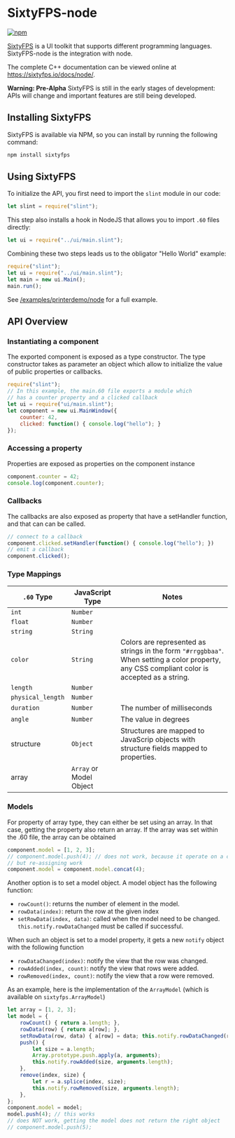# SixtyFPS-node

[![npm](https://img.shields.io/npm/v/sixtyfps)](https://www.npmjs.com/package/sixtyfps)

[SixtyFPS](https://sixtyfps.io/) is a UI toolkit that supports different programming languages.
SixtyFPS-node is the integration with node.

The complete C++ documentation can be viewed online at https://sixtyfps.io/docs/node/.

**Warning: Pre-Alpha**
SixtyFPS is still in the early stages of development: APIs will change and important features are still being developed.

## Installing SixtyFPS

SixtyFPS is available via NPM, so you can install by running the following command:

```sh
npm install sixtyfps
```

## Using SixtyFPS

To initialize the API, you first need to import the `slint` module in our code:

```js
let slint = require("slint");
```

This step also installs a hook in NodeJS that allows you to import `.60` files directly:

```js
let ui = require("../ui/main.slint");
```

Combining these two steps leads us to the obligator "Hello World" example:

```js
require("slint");
let ui = require("../ui/main.slint");
let main = new ui.Main();
main.run();
```

See [/examples/printerdemo/node](/examples/printerdemo/node) for a full example.

## API Overview

### Instantiating a component

The exported component is exposed as a type constructor. The type constructor takes as parameter
an object which allow to initialize the value of public properties or callbacks.

```js
require("slint");
// In this example, the main.60 file exports a module which
// has a counter property and a clicked callback
let ui = require("ui/main.slint");
let component = new ui.MainWindow({
    counter: 42,
    clicked: function() { console.log("hello"); }
});
```

### Accessing a property

Properties are exposed as properties on the component instance

```js
component.counter = 42;
console.log(component.counter);
```

### Callbacks

The callbacks are also exposed as property that have a setHandler function, and that can can be called.

```js
// connect to a callback
component.clicked.setHandler(function() { console.log("hello"); })
// emit a callback
component.clicked();
```

### Type Mappings

| `.60` Type | JavaScript Type | Notes |
| --- | --- | --- |
| `int` | `Number` | |
| `float` | `Number` | |
| `string` | `String` | |
| `color` | `String` | Colors are represented as strings in the form `"#rrggbbaa"`. When setting a color property, any CSS compliant color is accepted as a string. |
| `length` | `Number` | |
| `physical_length` | `Number` | |
| `duration` | `Number` | The number of milliseconds |
| `angle` | `Number` | The value in degrees |
| structure | `Object` | Structures are mapped to JavaScrip objects with structure fields mapped to properties. |
| array | `Array` or Model Object | |

### Models

For property of array type, they can either be set using an array.
In that case, getting the property also return an array.
If the array was set within the .60 file, the array can be obtained

```js
component.model = [1, 2, 3];
// component.model.push(4); // does not work, because it operate on a copy
// but re-assigning work
component.model = component.model.concat(4);
```

Another option is to set a model object.  A model object has the following function:

* `rowCount()`: returns the number of element in the model.
* `rowData(index)`: return the row at the given index
* `setRowData(index, data)`: called when the model need to be changed. `this.notify.rowDataChanged` must be called if successful.

When such an object is set to a model property, it gets a new `notify` object with the following function

* `rowDataChanged(index)`: notify the view that the row was changed.
* `rowAdded(index, count)`: notify the view that rows were added.
* `rowRemoved(index, count)`: notify the view that a row were removed.

As an example, here is the implementation of the `ArrayModel` (which is available on `sixtyfps.ArrayModel`)

```js
let array = [1, 2, 3];
let model = {
    rowCount() { return a.length; },
    rowData(row) { return a[row]; },
    setRowData(row, data) { a[row] = data; this.notify.rowDataChanged(row); },
    push() {
        let size = a.length;
        Array.prototype.push.apply(a, arguments);
        this.notify.rowAdded(size, arguments.length);
    },
    remove(index, size) {
        let r = a.splice(index, size);
        this.notify.rowRemoved(size, arguments.length);
    },
};
component.model = model;
model.push(4); // this works
// does NOT work, getting the model does not return the right object
// component.model.push(5);
 ```
